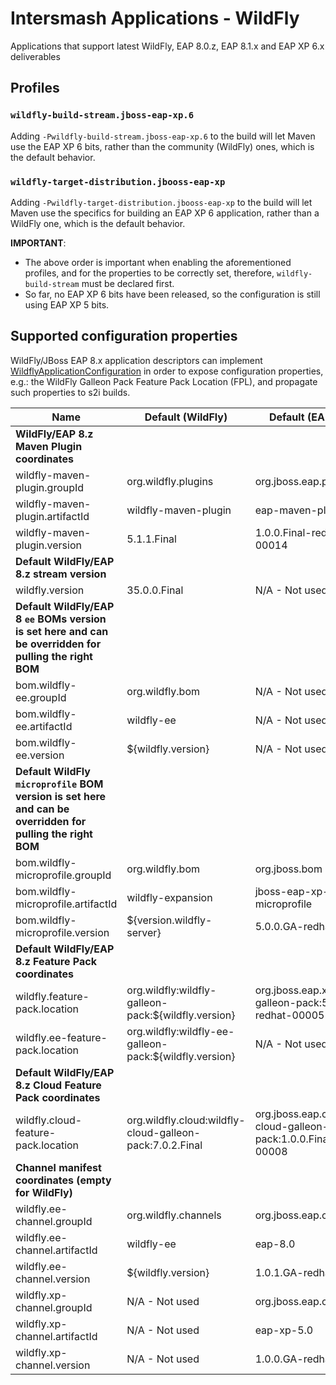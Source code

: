 # Intersmash Applications - WildFly

Applications that support latest WildFly, EAP 8.0.z, EAP 8.1.x and EAP XP 6.x deliverables 

## Profiles

### `wildfly-build-stream.jboss-eap-xp.6`

Adding `-Pwildfly-build-stream.jboss-eap-xp.6` to the build will let Maven use the EAP XP 6 bits, rather than the community (WildFly)
ones, which is the default behavior.

### `wildfly-target-distribution.jbooss-eap-xp`

Adding `-Pwildfly-target-distribution.jbooss-eap-xp` to the build will let Maven use the specifics for building an EAP XP 6 application, 
 rather than a WildFly one, which is the default behavior.

**IMPORTANT**:
- The above order is important when enabling the aforementioned profiles, and for the properties to be correctly set, 
therefore, `wildfly-build-stream` must be declared first.
- So far, no EAP XP 6 bits have been released, so the configuration is still using EAP XP 5 bits.

## Supported configuration properties

WildFly/JBoss EAP 8.x application descriptors can implement [WildflyApplicationConfiguration](/org/jboss/intersmash/applications/wildfly/WildflyApplicationConfiguration.java) in
order to expose configuration properties, e.g.: the WildFly Galleon Pack Feature Pack Location (FPL), and
propagate such properties to s2i builds.

| Name                                                                                                       | Default (WildFly)                                        | Default (EAP XP 6)                                                  |
|------------------------------------------------------------------------------------------------------------|----------------------------------------------------------|---------------------------------------------------------------------|
| **WildFly/EAP 8.z Maven Plugin coordinates**                                                               |                                                          |                                                                     |
| wildfly-maven-plugin.groupId                                                                               | org.wildfly.plugins                                      | org.jboss.eap.plugins                                               |
| wildfly-maven-plugin.artifactId                                                                            | wildfly-maven-plugin                                     | eap-maven-plugin                                                    |
| wildfly-maven-plugin.version                                                                               | 5.1.1.Final                                              | 1.0.0.Final-redhat-00014                                            |
| **Default WildFly/EAP 8.z stream version**                                                                 |                                                          |                                                                     |
| wildfly.version                                                                                            | 35.0.0.Final                                             | N/A - Not used                                                      |
| **Default WildFly/EAP 8 `ee` BOMs version is set here and can be overridden for pulling the right BOM**    |                                                          |                                                                     |
| bom.wildfly-ee.groupId                                                                                     | org.wildfly.bom                                          | N/A - Not used                                                      |
| bom.wildfly-ee.artifactId                                                                                  | wildfly-ee                                               | N/A - Not used                                                      |
| bom.wildfly-ee.version                                                                                     | ${wildfly.version}                                       | N/A - Not used                                                      |
| **Default WildFly `microprofile` BOM version is set here and can be overridden for pulling the right BOM** |                                                          |                                                                     |
| bom.wildfly-microprofile.groupId                                                                           | org.wildfly.bom                                          | org.jboss.bom                                                       |
| bom.wildfly-microprofile.artifactId                                                                        | wildfly-expansion                                        | jboss-eap-xp-microprofile                                           |
| bom.wildfly-microprofile.version                                                                           | ${version.wildfly-server}                                | 5.0.0.GA-redhat-00009                                               |
| **Default WildFly/EAP 8.z Feature Pack coordinates**                                                       |                                                          |                                                                     |
| wildfly.feature-pack.location                                                                              | org.wildfly:wildfly-galleon-pack:${wildfly.version}      | org.jboss.eap.xp:wildfly-galleon-pack:5.0.0.GA-redhat-00005         |
| wildfly.ee-feature-pack.location                                                                           | org.wildfly:wildfly-ee-galleon-pack:${wildfly.version}   | N/A - Not used                                                      |
| **Default WildFly/EAP 8.z Cloud Feature Pack coordinates**                                                 |                                                          |                                                                     |
| wildfly.cloud-feature-pack.location                                                                        | org.wildfly.cloud:wildfly-cloud-galleon-pack:7.0.2.Final | org.jboss.eap.cloud:eap-cloud-galleon-pack:1.0.0.Final-redhat-00008 |
| **Channel manifest coordinates (empty for WildFly)**                                                       |                                                          |                                                                     |
| wildfly.ee-channel.groupId                                                                                 | org.wildfly.channels                                     | org.jboss.eap.channels                                              |
| wildfly.ee-channel.artifactId                                                                              | wildfly-ee                                               | eap-8.0                                                             |
| wildfly.ee-channel.version                                                                                 | ${wildfly.version}                                       | 1.0.1.GA-redhat-00003                                               |
| wildfly.xp-channel.groupId                                                                                 | N/A - Not used                                           | org.jboss.eap.channels                                              |
| wildfly.xp-channel.artifactId                                                                              | N/A - Not used                                           | eap-xp-5.0                                                          |
| wildfly.xp-channel.version                                                                                 | N/A - Not used                                           | 1.0.0.GA-redhat-00006                                               |
